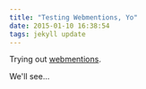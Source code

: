 ```yaml
---
title: "Testing Webmentions, Yo"
date: 2015-01-10 16:38:54
tags: jekyll update
---
```

Trying out [webmentions](http://indiewebcamp.com/Webmention).

We'll see...
